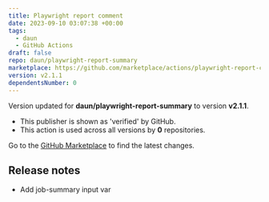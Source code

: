 ```yaml
---
title: Playwright report comment
date: 2023-09-10 03:07:38 +00:00
tags:
  - daun
  - GitHub Actions
draft: false
repo: daun/playwright-report-summary
marketplace: https://github.com/marketplace/actions/playwright-report-comment
version: v2.1.1
dependentsNumber: 0
---
```



Version updated for **daun/playwright-report-summary** to version **v2.1.1**.
- This publisher is shown as 'verified' by GitHub.
- This action is used across all versions by **0** repositories.

Go to the [GitHub Marketplace](https://github.com/marketplace/actions/playwright-report-comment) to find the latest changes.

## Release notes

- Add job-summary input var
